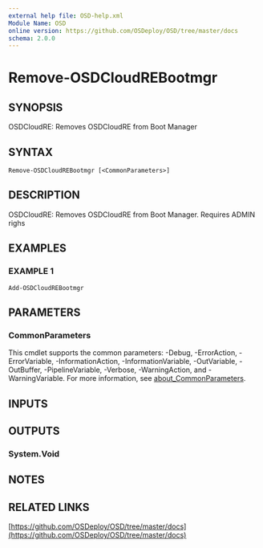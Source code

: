 ```yaml
---
external help file: OSD-help.xml
Module Name: OSD
online version: https://github.com/OSDeploy/OSD/tree/master/docs
schema: 2.0.0
---
```


# Remove-OSDCloudREBootmgr

## SYNOPSIS
OSDCloudRE: Removes OSDCloudRE from Boot Manager

## SYNTAX

```
Remove-OSDCloudREBootmgr [<CommonParameters>]
```

## DESCRIPTION
OSDCloudRE: Removes OSDCloudRE from Boot Manager.
Requires ADMIN righs

## EXAMPLES

### EXAMPLE 1
```
Add-OSDCloudREBootmgr
```

## PARAMETERS

### CommonParameters
This cmdlet supports the common parameters: -Debug, -ErrorAction, -ErrorVariable, -InformationAction, -InformationVariable, -OutVariable, -OutBuffer, -PipelineVariable, -Verbose, -WarningAction, and -WarningVariable. For more information, see [about_CommonParameters](http://go.microsoft.com/fwlink/?LinkID=113216).

## INPUTS

## OUTPUTS

### System.Void
## NOTES

## RELATED LINKS

[https://github.com/OSDeploy/OSD/tree/master/docs](https://github.com/OSDeploy/OSD/tree/master/docs)

